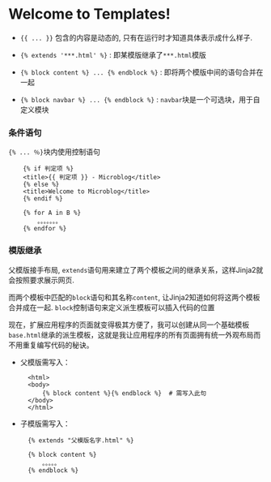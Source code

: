 # Welcome to Templates!

- `{{ ... }}` 包含的内容是动态的, 只有在运行时才知道具体表示成什么样子. 

- `{% extends '***.html' %}` :  即某模版继承了`***.html`模版
    
- `{% block content %} ... {% endblock %}` : 即将两个模版中间的语句合并在一起

- `{% block navbar %} ... {% endblock %}` : `navbar`块是一个可选块，用于自定义模块


### 条件语句 
`{% ... ％}`块内使用控制语句

        {% if 判定项 %}        
        <title>{{ 判定项 }} - Microblog</title>
        {% else %}
        <title>Welcome to Microblog</title>
        {% endif %}
        
        {% for A in B %}
            。。。。。。。
        {% endfor %}

### 模版继承

父模版接手布局, `extends`语句用来建立了两个模板之间的继承关系，这样Jinja2就会按照要求展示网页.

而两个模板中匹配的`block`语句和其名称`content`, 让Jinja2知道如何将这两个模板合并成在一起. `block`控制语句来定义派生模板可以插入代码的位置

现在，扩展应用程序的页面就变得极其方便了，我可以创建从同一个基础模板`base.html`继承的派生模板，这就是我让应用程序的所有页面拥有统一外观布局而不用重复编写代码的秘诀。

- 父模版需写入：  

        <html>
        <body>
            {% block content %}{% endblock %}  # 需写入此句
        </body>
        </html>

- 子模版需写入：

        {% extends "父模版名字.html" %}
        
        {% block content %}
            。。。。。
        {% endblock %}

